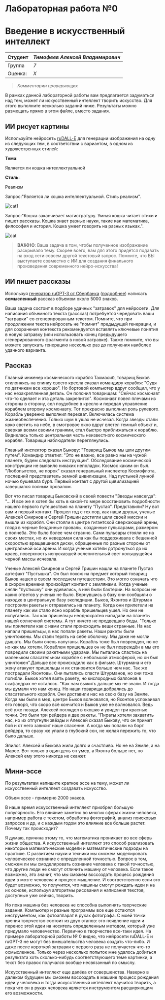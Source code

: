 # Лабораторная работа №0
# Введение в искусственный интеллект

| Студент | *Тимофеев Алексей Владимирович* |
|------|------|
| Группа  | *7* |
| Оценка: | *X* |

> *Комментарии проверяющих*

В рамках данной лабораторной работы вам предлагается задуматься над тем, может ли искусственный интеллект творить искусство. Для этого выполните несколько заданий ниже. Результаты можно размещать прямо в этом файле, вместо задания.

## ИИ рисует картины

Используйте нейросеть [ruDALL-E](https://rudalle.ru/) для генерации изображения на одну из следующих тем, в соответствии с вариантом, в одном из художественных стилей:

**Тема**:

Является ли кошка интеллектуальной


**Стиль**:

Реализм

Запрос:"Является ли кошка интеллектуальной. Стиль реализм".

![cat1](https://img.rudalle.ru/images/25/eb/37/25eb3755a76a4796b9980b442bf109a3_00000.jpg)


Запрос:"Кошка заканчивает магистратуру. Умная кошка читает стихи и пишет рассказы. Кошка знает разные науки, такие как математика, философия и история. Кошка умеет говорить на разных языках.".

![cat](https://img.rudalle.ru/images/34/c5/ed/34c5edac41cc40ee95487b128df7ce5f_00000.jpg)

> **ВАЖНО**: Ваша задача в том, чтобы полученное изображение раскрывало тему. Скорее всего, вам для этого придётся подавать на вход сети совсем другой текстовый запрос. Помните, что ВЫ выступаете совместно с ИИ для создания финального произведения современного нейро-искусства!


## ИИ пишет рассказы 

Используя [генератор ruGPT-3 от Сбербанка](https://russiannlp.github.io/rugpt-demo/) ([подробнее](https://sbercloud.ru/ru/warp/gpt-3)) написать **осмысленный** рассказ объемом около 5000 знаков. 

Ваша задача состоит в подборе удачных "затравок" для нейросети. Для написания объемного текста (рассказ) потребуется чередовать ваши "затравки" со сгенерированным текстом. Помните, что при продолжении текста нейросеть не "помнит" предыдущей генерации, и для сохранения контекста рекомендуется вставлять ключевые понятия в новую затравку (или использовать конец предыдущего сгенерированного фрагмента в новой затравке). Также помните, что вы можете запускать генерацию несколько раз до получения наиболее удачного варианта.


## Рассказ
Главный инженер космического корабля Тахмасиб, товарищ Быков отклоняясь на спинку своего кресла сказал командиру корабля: "Судя по датчикам все хорошо".
Но бортовой компьютер вдруг сообщил, что у нас незакрепленная деталь. Он пояснил товарищам: "Сейчас космонавт что-то сделает и эта деталь закрепится".
Космонавт повел плечами из стороны в сторону, сел поудобнее в кресло и передал управление кораблем второму космонавту. Тот прекрасно выполнил роль рулевого. Корабль уверенно выполнил перехват. Включилась система жизнеобеспечения. Только шум в ушах не исчезал. Когда звезды стали ярко светить на небе, в смотровое окно вдруг влетел темный объект и, сверкая всеми своими гранями, стал быстро приближаться к кораблю.
Виднелась только центральная часть неизвестного космического корабля.
Товарищи наблюдатели переглянулись.

Главный инспектор сказал Быкову: "Товарищ Быков мы шли другим путем".
Командир ответил: "Это не важно, все равно мы на чужой планете, будем следовать инструкции".
Обследование космической конструкции не выявило никаких неполадок.
Космос каким он был.
"Любопытство, не порок" сказал генеральный инспектор Космофлота, последний представитель земной цивилизации.
Над пустыней лунной ночью бушевала буря.
Первый контакт с другой цивилизацией завершался полным провалом.

Вот что писал товарищ Быковский в своей повести "Звезды навсегда": "... И все же я хотел бы хоть в какой-то мере восстановить подробности нашего первого путешествия на планету "Пустая".
Представили?
Ну вот вам и первый контакт.
Прошел год с тех пор, как наши друзья, ученые Алексей Смирнов и Сергей Гришин достигли цели своей миссии и вышли из корабля. Они стояли в центре гигантской сверкающей арены, глядя в черные бездонные провалы, созданные пульсарами, размером в полнеба.
Это было более чем странно. Сами пульсары стояли не на своих местах, но их неведомая сила как бы поддерживала с бешенной скоростью вращавшиеся диски, обращенные по разные стороны от центральной оси арены. И когда ученые хотели дотронуться до их краев, поверхность испускавшей ослепительный свет колышущейся черной массы исчезала.

Ученые Алексей Смирнов и Сергей Гришин нашли на планете Пустая артефакт "Пустышка". Он был похож на предмет который товарищ Быков нашел в своем последнем путешествии. Это могло означать что в скором времени произойдет контакт с землянами. Когда ученые сняли "пустышку" они удивились, в ней были бактерии. На вопросы не каких ответов у ученых не было. Вернувшись в базу они сообщили о находке в центральную базу экспедиции. 
Быков, Яхонтов и Штурман построили ракеты и отправились на планету. Когда они прилетели на планету как им стало ясно корабль пришельцев ушел. Но они не испугались. Так как пришельцы неоднократно нападали на планеты нашей солнечной системы. А тут ничего не предвещало беды. "Только мы прилетели как с нами стали происходить вещи странные. На нас напали пришельцы, в нас попали ракеты. Наши ракеты были уничтожены. Мы стали терять на себе оболочку. Мы даже не могли дышать. Мы были очень напуганы. Корабль тоже был поврежден, но не но как мы хотели. Кораблем пришельцев он не был повреждён а мы его повредили своими ракетными ударами. Мы пытались спастись на маленьком спасательном корабле с небольшой атмосферой, но он был уничтожен".Дальше все происходило как в фильме. Штурмана и его жену атакуют пришельцы и их становится больше чем нас. Так же пострадали Яхонтовы. Они пытались спасти Штурманов, но они тоже погибли. Быков хотел взять ракету, но кислородных баллонов в скафандрах не осталось. "Как нам выжить дальше мы не знали. И тогда мы думали что нам конец. Но наши товарищи добрались до спасательного корабля. Они доставили нас на свою базу на Земле. Когда мы были в мед. центре Быков волновался, но Яхонтов успокаивал его говоря, что скоро всё кончится и Быков уже не волновался. Ведь всё уже позади. Алексей поглядел в окошко и увидел три красные точки. Это были три рейдера и две ракеты. "Пираты хотели захватить нас, но их отпугнули звёзды и Алексей сказал Быкову, что он примет бой и от него зависит наше спасение. А когда мы попали на борт рейдера, то сразу же упали в глубокий сон, не желая пережить то, что было дальше.

Эпилог.
Алексей и Быкова жили долго и счастливо. Но не на Земле, а на Марсе. Вот только в один день он умер, а Яхонта больше нет, но Алексей ему этого никогда не скажет.

## Мини-эссе

По результатам напишите краткое эссе на тему, может ли искусственный интеллект создавать искусство. 

Объем эссе - примерно 2000 знаков.

В наше время искусственный интеллект приобрел большую популярность. Его влияние заметно во многих сферах жизни человека, например работа с текстом, обработка фотографий, анализ поисковых запросов и др, и с каждым годом это влияние все больше растет. Почему так происходит?

Я думаю, причина этому то, что математика проникает во все сферы жизни общества. А искусственный интеллект это способ реализовать некоторые математические модели и математические подходы на практике. С развитием науки и техники мы сможем моделировать человеческое сознание с определенной точностью. Вопрос в том, сможем ли мы смоделировать сознание человека с такой точностью, что другие люди не смогут отличить машину от человека. Если такое возможно, это значит, что мы сможем воссоздать процесс рождения идеи в мозге человека и процесс мышление. И соответственно если это будет возможно, то получится, что машины смогут рождать идеи и на их основе, используя алгоритмы рисования и написания текстов, доступные уже сейчас, творить.

Но пока машина без человека не способна выполнять творческие задания. Компьютер и разные программы все еще остаются инструментом, как фотоаппарат в руках фотографа. С моей точки зрения творчество состоит из двух этапов: это появление идеи и перенос этой идеи на носитель определенным методом, который уже придумало человечество. Первично в творчестве все-таки идея. На примере лабораторной работы № 0 видно, что нейросети ruDALL-E и ruGPT-3 не могут без вмешательства человека создать что-либо. И даже после короткой затравки с первого раза не получается что-то осмысленное. Только через несколько попыток мне удалось добиться результата хоть сколько-нибудь соответствующего теме картинки, а текст без правок получался вообще несвязанный по смыслу. 

Искусственный интеллект еще далёка от совершенства. Наверно в далеком будущем мы сможем воссоздать в машине процесс рождения идеи у человека и тогда искусственный интеллект научится творить, а пока что он в руках человека является инструментом расширяющим его возможности.


